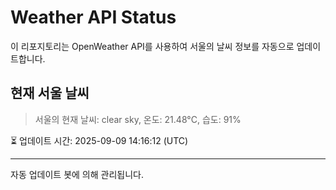 
# Weather API Status

이 리포지토리는 OpenWeather API를 사용하여 서울의 날씨 정보를 자동으로 업데이트합니다.

## 현재 서울 날씨
> 서울의 현재 날씨: clear sky, 온도: 21.48°C, 습도: 91%

⏳ 업데이트 시간: 2025-09-09 14:16:12 (UTC)

---
자동 업데이트 봇에 의해 관리됩니다.
